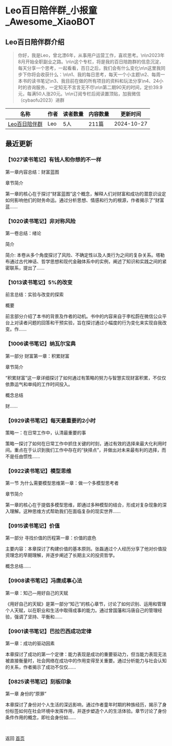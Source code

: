 # Leo百日陪伴群_小报童_Awesome_XiaoBOT

## Leo百日陪伴群介绍
> 你好，我是Leo，曾北漂6年，从事用户运营工作，喜欢思考。\n\n2023年8月开始全职副业之路。\n\n这个专栏，将是我的百日陪跑群的信息沉淀，每天分享一个思考，一起看看，百日之后，我们会有什么变化\n\n这里我同步下你将会收获什么：\n\n1、我的每日思考，每天一个小主题\n2、每周一本书的读书笔记\n3、我目前在做的所有项目的资料和玩法分享\n4、24小时的咨询服务，一定知无不言言无不尽\n\n第二期90天的时间，定价39.9元，每满50人涨20元。\n\n订阅专栏后阅读置顶贴，加我微信（cybaofu2023）进群  
  


|名称|作者|读者数量|内容数量|更新时间|
|---|---|---|---|---|
|[Leo百日陪伴群](https://xiaobot.net/p/cybaofu2023?refer=9c3f1c95-a052-465a-9902-f6d75080262a)|Leo|5人|211篇|2024-10-27|

## 最近更新
### 【1027读书笔记】有钱人和你想的不一样

第一章内容总结：财富蓝图

章节简介

第一章的核心在于探讨“财富蓝图”这个概念，解释人们对财富和成功的潜意识设定如何影响他们的财务命运。通过分析思想、情感和行为的根源，作者揭示了“财富蓝......

### 【1020读书笔记】非对称风险

第一卷总结：绪论

简介

简介:
本卷从多个角度探讨了风险、不确定性以及人类行为之间的复杂关系。塔勒布通过古代神话、哲学思想和现代金融体系中的实例，阐述了知识和实践之间的紧密联系，提出了......

### 【1013读书笔记】5%的改变

前言总结：实验与改变的探索

概要

前言部分介绍了本书的背景及作者的动机。书中的内容来自于李松蔚在微信公众平台上对读者问题的回答和干预实验，旨在探讨通过小幅度的行为变化来实现自我改变。作......

### 【1006读书笔记】纳瓦尔宝典

第一部分 财富第一章：积累财富

章节简介

“积累财富”这一章详细探讨了如何通过有策略的努力与智慧实现财富积累，不仅仅依靠运气和单纯的工作时间投入。

概念总结

财......

### 【0929读书笔记】每天最重要的2小时

策略一：在日常工作中，认清最重要的事

策略一探讨了如何在日常工作中抓住关键的时刻，通过有效的选择来最大化利用时间。重点在于认识到我们工作中存在的“抉择点”，并做出对未来最有利的选择，而不是任由惯性......

### 【0922读书笔记】模型思维

第一节 为什么需要模型思维第一章：做一个多模型思考者

章节简介

第一章的核心在于提倡多模型思维，即通过多种模型的结合，形成对复杂现象的深入理解。这种思维方式帮助我们在面临复杂的现实世界......

### 【0915读书笔记】价值

第一部分 寻找价值的历程第一章：价值的底色

主要内容：本章探讨了构建价值的基本原则。张磊通过个人经历分享了他对价值投资理念的早期理解，并逐步阐述了长期主义的投资哲学。

概念总结......

### 【0908读书笔记】冯唐成事心法

第一章：知己—用好自己的天赋

《用好自己的天赋》是第一部分“知己”的核心章节，讨论了如何识别、运用和管理个人天赋，以在职业和生活中取得成事的能力。通过曾国藩和冯唐自己的管理经验，强调了坚持、平衡和......

### 【0901读书笔记】巴拉巴西成功定律

第一章：成功的驱动因素

本章探讨了成功的第一个定律：能力表现是成功的重要驱动力，但当能力表现无法被直接衡量时，社会网络在成功中的作用变得至关重要。通过分析能力与社会认知的关系，作者揭示了成功不仅仅......

### 【0825读书笔记】刻板印象

第一章 身份的“原罪”

本章探讨了身份对个人生活的深远影响，通过作者童年时期的种族经历，揭示了身份标签如何在社会环境中发挥作用，并逐步塑造个人的生活体验。章节讨论了身份条件作用的概念，即社会身份如......


<a href="https://github.com/Reno9527/awesome-xiaobot" style="color: white; text-decoration: none;">awesome-xiaobot</a>

返回 [首页](../README.md)
